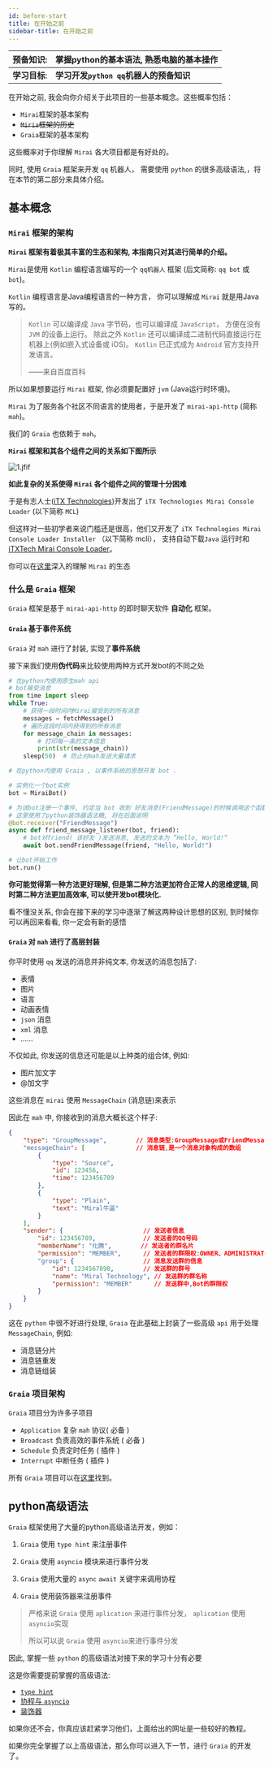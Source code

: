 ```yaml
---
id: before-start
title: 在开始之前
sidebar-title: 在开始之前
---
```


| 预备知识: | 掌握python的基本语法, 熟悉电脑的基本操作 |
| -------------- | ----------------------------------------- |
| **学习目标**: | **学习开发`python qq`机器人的预备知识** |

在开始之前, 我会向你介绍关于此项目的一些基本概念。这些概率包括：

- `Mirai`框架的基本架构
- ~~`Miria`框架的历史~~
- `Graia`框架的基本架构

这些概率对于你理解 `Mirai` 各大项目都是有好处的。

同时, 使用 `Graia` 框架来开发 `qq` 机器人， 需要使用 `python` 的很多高级语法,，将在本节的第二部分来具体介绍。

## 基本概念

### `Mirai` 框架的架构

**`Mirai` 框架有着极其丰富的生态和架构, 本指南只对其进行简单的介绍。**

`Mirai`是使用 `Kotlin` 编程语言编写的一个 `qq机器人` 框架 (后文简称: `qq bot` 或 `bot`)。

`Kotlin` 编程语言是Java编程语言的一种方言， 你可以理解成 `Mirai` 就是用Java写的。

>`Kotlin` 可以编译成 `Java` 字节码，也可以编译成 `JavaScript`， 方便在没有 `JVM` 的设备上运行。 除此之外 `Kotlin` 还可以编译成二进制代码直接运行在机器上(例如嵌入式设备或 iOS)。
> `Kotlin` 已正式成为 `Android` 官方支持开发语言。
>
> ——来自百度百科

所以如果想要运行 `Mirai` 框架, 你必须要配置好 `jvm` (Java运行时环境)。

`Mirai` 为了服务各个社区不同语言的使用者，于是开发了 `mirai-api-http` (简称 `mah`)。

我们的 `Graia` 也依赖于 `mah`。

**`Mirai` 框架和其各个组件之间的关系如下图所示**

![1.jfif](../../images/guides/before-start/1.jfif)

**如此复杂的关系使得 `Mirai` 各个组件之间的管理十分困难**

于是有志人士([iTX Technologies](https://github.com/iTXTech))开发出了 `iTX Technologies Mirai Console Loader` (以下简称 `MCL`)

但这样对一些初学者来说门槛还是很高，他们又开发了 `iTX Technologies Mirai Console Loader Installer` （以下简称 mcli）， 支持自动下载`Java` 运行时和 [iTXTech Mirai Console Loader](https://github.com/iTXTech/mirai-console-loader)。

你可以在[这里](https://github.com/mamoe/mirai/blob/dev/docs/mirai-ecology.md)深入的理解 `Mirai` 的生态

### 什么是 `Graia` 框架

`Graia` 框架是基于 `mirai-api-http` 的即时聊天软件 **自动化** 框架。

#### `Graia` 基于事件系统

`Graia` 对 `mah` 进行了封装, 实现了**事件系统**

接下来我们使用**伪代码**来比较使用两种方式开发bot的不同之处

```python
# 在python内使用原生mah api
# bot接受消息
from time import sleep
while True:
    # 获得一段时间内Mirai接受到的所有消息
    messages = fetchMessage()
    # 遍历这段时间内获得到的所有消息
    for message_chain in messages:
        # 打印每一条的文本信息
        print(str(message_chain))
    sleep(50)  # 防止对mah发送大量请求
```

```python
# 在python内使用 Graia , 以事件系统的思想开发 bot .

# 实例化一个bot实例
bot = MiraiBot()

# 为该bot注册一个事件, 约定当 bot 收到 好友消息(FriendMessage)的时候调用这个函数.
# 这里使用了python装饰器语法糖, 将在后面说明
@bot.receiver("FriendMessage")
async def friend_message_listener(bot, friend):
    # bot对friend( 该好友 )发送消息, 发送的文本为 ”Hello, World!“
    await bot.sendFriendMessage(friend, "Hello, World!")

# 让bot开始工作
bot.run()
```

**你可能觉得第一种方法更好理解, 但是第二种方法更加符合正常人的思维逻辑, 同时第二种方法更加高效率, 可以使开发bot模块化.**

看不懂没关系, 你会在接下来的学习中逐渐了解这两种设计思想的区别, 到时候你可以再回来看看, 你一定会有新的感悟

#### `Graia` 对 `mah` 进行了高层封装

你平时使用 `qq` 发送的消息并非纯文本, 你发送的消息包括了:

- 表情
- 图片
- 语言
- 动画表情
- `json` 消息
- `xml` 消息
- ……

不仅如此, 你发送的信息还可能是以上种类的组合体, 例如:

- 图片加文字
- @加文字

这些消息在 `mirai` 使用 `MessageChain` (消息链)来表示

因此在 `mah` 中, 你接收到的消息大概长这个样子:

```json
{
    "type": "GroupMessage",        // 消息类型:GroupMessage或FriendMessage或TempMessage或各类Event
    "messageChain": [              // 消息链,是一个消息对象构成的数组
        {
            "type": "Source",
            "id": 123456,
            "time": 123456789
        },
        {
            "type": "Plain",
            "text": "Miral牛逼"
        }
    ],
    "sender": {                      // 发送者信息
        "id": 123456789,             // 发送者的QQ号码
        "memberName": "化腾",        // 发送者的群名片
        "permission": "MEMBER",      // 发送者的群限权:OWNER、ADMINISTRATOR或MEMBER
        "group": {                   // 消息发送群的信息
            "id": 1234567890,        // 发送群的群号
            "name": "Miral Technology", // 发送群的群名称
            "permission": "MEMBER"      // 发送群中,Bot的群限权
        }
    }
}
```

这在 `python` 中很不好进行处理, `Graia` 在此基础上封装了一些高级 `api` 用于处理 `MessageChain`, 例如:

- 消息链分片
- 消息链重发
- 消息链组装

### `Graia` 项目架构

`Graia` 项目分为许多子项目

- `Application` 复杂 `mah` 协议( 必备 )
- `Broadcast` 负责高效的事件系统 ( 必备 )
- `Schedule` 负责定时任务 ( 插件 )
- `Interrupt` 中断任务 ( 插件 )

所有 `Graia` 项目可以在[这里](https://github.com/GraiaProject)找到。

## python高级语法

`Graia` 框架使用了大量的python高级语法开发，例如：

1. `Graia` 使用 `type hint` 来注册事件

2. `Graia` 使用 `asyncio` 模块来进行事件分发

3. `Graia` 使用大量的 `async` `await` 关键字来调用协程

4. `Graia` 使用装饰器来注册事件

> 严格来说 `Graia` 使用 `aplication` 来进行事件分发， `aplication` 使用 `asyncio`实现
>
> 所以可以说 `Graia` 使用 `asyncio`来进行事件分发

因此, 掌握一些 `python` 的高级语法对接下来的学习十分有必要

这是你需要提前掌握的高级语法:

- [`type hint`](https://docs.python.org/zh-cn/3/library/typing.html)
- [协程与 `asyncio`](/docs/appendixs/asyncio-basic)
- [装饰器](https://www.runoob.com/w3cnote/python-func-decorators.html)

如果你还不会，你真应该赶紧学习他们，上面给出的网址是一些较好的教程。

如果你完全掌握了以上高级语法，那么你可以进入下一节，进行 `Graia` 的开发了。
